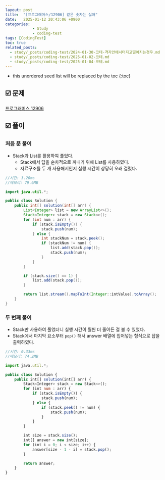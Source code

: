 ```yaml
---
layout: post
title:  "[프로그래머스/12906] 같은 숫자는 싫어"
date:   2025-01-12 20:43:06 +0900
categories: 
            - Study
            - coding-test
tags: [CodingTest]            
toc: true
related_posts:
  - study/_posts/coding-test/2024-01-30-코테-격자안에서터지고떨어지는경우.md
  - study/_posts/coding-test/2025-01-02-코테.md
  - study/_posts/coding-test/2025-01-04-코테.md
---
```

* this unordered seed list will be replaced by the toc
{:toc}

## ☑️ 문제

[프로그래머스 12906](https://school.programmers.co.kr/learn/courses/30/lessons/12906)

## ☑️ 풀이

### 처음 푼 풀이

- Stack과 List를 활용하여 풀었다.
    - Stack에서 답을 순차적으로 꺼내기 위해 List를 사용하였다.
    - 자료구조를 두 개 사용해서인지 실행 시간이 상당히 오래 걸렸다.

```java
//시간: 3.20ms
//메모리: 79.6MB

import java.util.*;

public class Solution {
    public int[] solution(int[] arr) {
        List<Integer> list = new ArrayList<>();
        Stack<Integer> stack = new Stack<>();
        for (int num : arr) {
            if (stack.isEmpty()) {
                stack.push(num);
            } else {
                int stackNum = stack.peek();
                if (stackNum != num) {
                    list.add(stack.pop());
                    stack.push(num);
                }
            }
        }

        if (stack.size() == 1) {
            list.add(stack.pop());
        }

        return list.stream().mapToInt(Integer::intValue).toArray();
    }
}
```

### 두 번째 풀이

- Stack만 사용하여 풀었더니 실행 시간이 훨씬 더 줄어든 걸 볼 수 있었다.
- Stack에서 마지막 요소부터 `pop()` 해서 answer 배열에 집어넣는 형식으로 답을 출력하였다.

```jsx
//시간: 0.33ms
//메모리: 74.2MB

import java.util.*;

public class Solution {
    public int[] solution(int[] arr) {
        Stack<Integer> stack = new Stack<>();
        for (int num : arr) {
            if (stack.isEmpty()) {
                stack.push(num);
            } else {
                if (stack.peek() != num) {
                    stack.push(num);
                }
            }
        }

        int size = stack.size();
        int[] answer = new int[size];
        for (int i = 0; i < size; i++) {
            answer[size - 1 - i] = stack.pop();
        }

        return answer;
    }
}
```